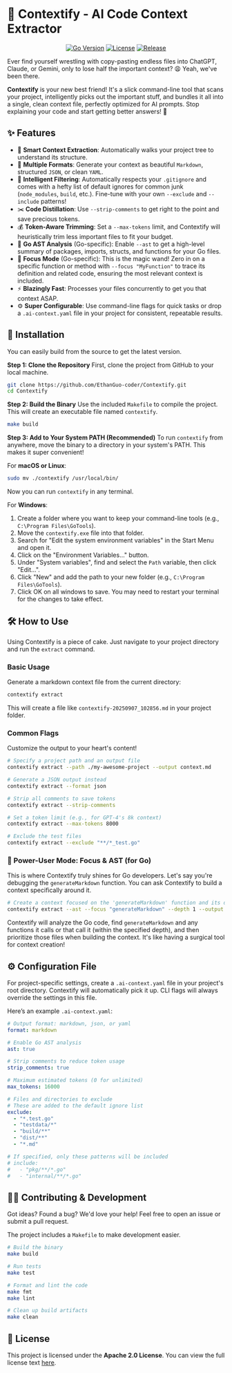 # 🤖 Contextify - AI Code Context Extractor

<p align="center">
  <a href="https://golang.org/"><img src="https://img.shields.io/badge/Go-1.23+-00ADD8.svg?style=for-the-badge&logo=go" alt="Go Version"></a>
  <a href="#"><img src="https://img.shields.io/badge/License-MIT-blue.svg?style=for-the-badge" alt="License"></a>
  <a href="#"><img src="https://img.shields.io/github/v/release/EthanGuo-coder/Contextify?style=for-the-badge" alt="Release"></a>
</p>

Ever find yourself wrestling with copy-pasting endless files into ChatGPT, Claude, or Gemini, only to lose half the important context? 😩 Yeah, we've been there.

**Contextify** is your new best friend! It's a slick command-line tool that scans your project, intelligently picks out the important stuff, and bundles it all into a single, clean context file, perfectly optimized for AI prompts. Stop explaining your code and start getting better answers! 🚀

## ✨ Features

* 🧠 **Smart Context Extraction**: Automatically walks your project tree to understand its structure.
* 📝 **Multiple Formats**: Generate your context as beautiful `Markdown`, structured `JSON`, or clean `YAML`.
* 🚫 **Intelligent Filtering**: Automatically respects your `.gitignore` and comes with a hefty list of default ignores for common junk (`node_modules`, `build`, etc.). Fine-tune with your own `--exclude` and `--include` patterns!
* ✂️ **Code Distillation**: Use `--strip-comments` to get right to the point and save precious tokens.
* 💰 **Token-Aware Trimming**: Set a `--max-tokens` limit, and Contextify will heuristically trim less important files to fit your budget.
* 🔬 **Go AST Analysis** (Go-specific): Enable `--ast` to get a high-level summary of packages, imports, structs, and functions for your Go files.
* 🎯 **Focus Mode** (Go-specific): This is the magic wand! Zero in on a specific function or method with `--focus "MyFunction"` to trace its definition and related code, ensuring the most relevant context is included.
* ⚡ **Blazingly Fast**: Processes your files concurrently to get you that context ASAP.
* ⚙️ **Super Configurable**: Use command-line flags for quick tasks or drop a `.ai-context.yaml` file in your project for consistent, repeatable results.

## 🚀 Installation

You can easily build from the source to get the latest version.

**Step 1: Clone the Repository**
First, clone the project from GitHub to your local machine.
```bash
git clone https://github.com/EthanGuo-coder/Contextify.git
cd Contextify
```

**Step 2: Build the Binary**
Use the included `Makefile` to compile the project. This will create an executable file named `contextify`.
```bash
make build
```

**Step 3: Add to Your System PATH (Recommended)**
To run `contextify` from anywhere, move the binary to a directory in your system's PATH. This makes it super convenient!

For **macOS or Linux**:
```bash
sudo mv ./contextify /usr/local/bin/
```
Now you can run `contextify` in any terminal.

For **Windows**:
1.  Create a folder where you want to keep your command-line tools (e.g., `C:\Program Files\GoTools`).
2.  Move the `contextify.exe` file into that folder.
3.  Search for "Edit the system environment variables" in the Start Menu and open it.
4.  Click on the "Environment Variables..." button.
5.  Under "System variables", find and select the `Path` variable, then click "Edit...".
6.  Click "New" and add the path to your new folder (e.g., `C:\Program Files\GoTools`).
7.  Click OK on all windows to save. You may need to restart your terminal for the changes to take effect.

## 🛠️ How to Use

Using Contextify is a piece of cake. Just navigate to your project directory and run the `extract` command.

### Basic Usage

Generate a markdown context file from the current directory:
```bash
contextify extract
```
This will create a file like `contextify-20250907_102856.md` in your project folder.

### Common Flags

Customize the output to your heart's content!
```bash
# Specify a project path and an output file
contextify extract --path ./my-awesome-project --output context.md

# Generate a JSON output instead
contextify extract --format json

# Strip all comments to save tokens
contextify extract --strip-comments

# Set a token limit (e.g., for GPT-4's 8k context)
contextify extract --max-tokens 8000

# Exclude the test files
contextify extract --exclude "**/*_test.go"
```

### 🎯 Power-User Mode: Focus & AST (for Go)

This is where Contextify truly shines for Go developers. Let's say you're debugging the `generateMarkdown` function. You can ask Contextify to build a context specifically around it.
```bash
# Create a context focused on the 'generateMarkdown' function and its direct connections
contextify extract --ast --focus "generateMarkdown" --depth 1 --output markdown_context.md
```
Contextify will analyze the Go code, find `generateMarkdown` and any functions it calls or that call it (within the specified depth), and then prioritize those files when building the context. It's like having a surgical tool for context creation!

## ⚙️ Configuration File

For project-specific settings, create a `.ai-context.yaml` file in your project's root directory. Contextify will automatically pick it up. CLI flags will always override the settings in this file.

Here’s an example `.ai-context.yaml`:
```yaml
# Output format: markdown, json, or yaml
format: markdown

# Enable Go AST analysis
ast: true

# Strip comments to reduce token usage
strip_comments: true

# Maximum estimated tokens (0 for unlimited)
max_tokens: 16000

# Files and directories to exclude
# These are added to the default ignore list
exclude:
  - "*.test.go"
  - "testdata/*"
  - "build/**"
  - "dist/**"
  - "*.md"

# If specified, only these patterns will be included
# include:
#   - "pkg/**/*.go"
#   - "internal/**/*.go"
```

## 🧑‍💻 Contributing & Development

Got ideas? Found a bug? We'd love your help! Feel free to open an issue or submit a pull request.

The project includes a `Makefile` to make development easier.
```bash
# Build the binary
make build

# Run tests
make test

# Format and lint the code
make fmt
make lint

# Clean up build artifacts
make clean
```

## 📜 License

This project is licensed under the **Apache 2.0 License**. You can view the full license text [here](https://www.apache.org/licenses/LICENSE-2.0).

